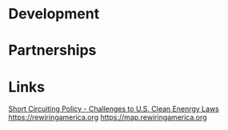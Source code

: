 # Development

# Partnerships

# Links
[Short Circuiting Policy - Challenges to U.S. Clean Enenrgy Laws](https://www.youtube.com/watch?v=ooJGgO7rysc)
https://rewiringamerica.org
https://map.rewiringamerica.org
